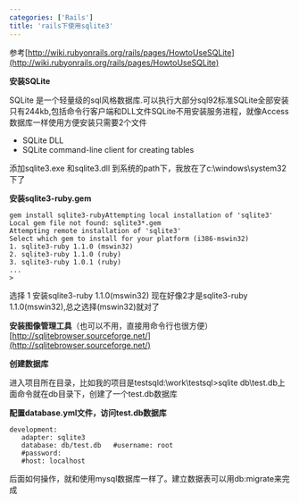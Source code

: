 ```yaml
---
categories: ['Rails']
title: 'rails下使用sqlite3'
---
```


参考[http://wiki.rubyonrails.org/rails/pages/HowtoUseSQLite](http://wiki.rubyonrails.org/rails/pages/HowtoUseSQLite)

**安装SQLite**

SQLite 是一个轻量级的sql风格数据库.可以执行大部分sql92标准SQLite全部安装只有244kb,包括命令行客户端和DLL文件SQLite不用安装服务进程，就像Access数据库一样使用方便安装只需要2个文件

* SQLite DLL</span> 
* SQLite command-line client for creating tables

添加sqlite3.exe 和sqlite3.dll 到系统的path下，我放在了c:\windows\system32下了

**安装sqlite3-ruby.gem**

```
gem install sqlite3-rubyAttempting local installation of 'sqlite3'
Local gem file not found: sqlite3*.gem
Attempting remote installation of 'sqlite3'
Select which gem to install for your platform (i386-mswin32)
1. sqlite3-ruby 1.1.0 (mswin32)
2. sqlite3-ruby 1.1.0 (ruby)
3. sqlite3-ruby 1.0.1 (ruby)
...
>
```

选择 1 安装sqlite3-ruby 1.1.0(mswin32) 现在好像2才是sqlite3-ruby 1.1.0(mswin32),总之选择(mswin32)就对了

**安装图像管理工具**（也可以不用，直接用命令行也很方便）[http://sqlitebrowser.sourceforge.net/](http://sqlitebrowser.sourceforge.net/)

**创建数据库**

进入项目所在目录，比如我的项目是testsqld:\work\testsql>sqlite db\test.db上面命令就在db目录下，创建了一个test.db数据库

**配置database.yml文件，访问test.db数据库**

```
development:
   adapter: sqlite3
   database: db/test.db   #username: root
   #password: 
   #host: localhost
```

后面如何操作，就和使用mysql数据库一样了。建立数据表可以用db:migrate来完成
